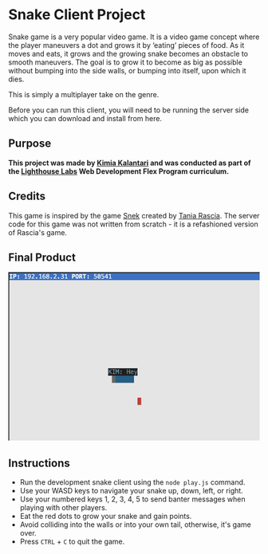 # Snake Client Project

Snake game is a very popular video game. It is a video game concept where the player maneuvers a dot and grows it by ‘eating’ pieces of food. As it moves and eats, it grows and the growing snake becomes an obstacle to smooth maneuvers. The goal is to grow it to become as big as possible without bumping into the side walls, or bumping into itself, upon which it dies.

This is simply a multiplayer take on the genre.

Before you can run this client, you will need to be running the server side which you can download and install from here. 

## Purpose

**This project was made by [Kimia Kalantari](https://github.com/kimiakalantari) and was conducted as part of the [Lighthouse Labs](https://github.com/lighthouse-labs) Web Development Flex Program curriculum.**


## Credits

This game is inspired by the game [Snek](https://store.steampowered.com/app/765590/Coop_SNEK_Online/) created by [Tania Rascia](https://www.taniarascia.com/). The server code for this game was not written from scratch - it is a refashioned version of Rascia's game.


## Final Product
![](images/snake%20game%20output.png)



## Instructions

- Run the development snake client using the `node play.js` command.
- Use your WASD keys to navigate your snake up, down, left, or right.
- Use your numbered keys 1, 2, 3, 4, 5 to send banter messages when playing with other players. 
- Eat the red dots to grow your snake and gain points. 
- Avoid colliding into the walls or into your own tail, otherwise, it's game over. 
- Press `CTRL` + `C` to quit the game.